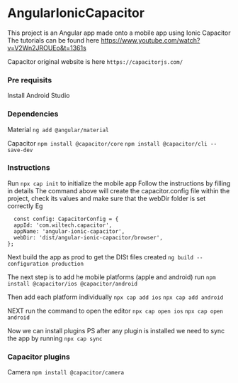 # AngularIonicCapacitor

This project is an Angular app made onto a mobile app using Ionic Capacitor
The tutorials can be found here https://www.youtube.com/watch?v=V2Wn2JROUEo&t=1361s


Capacitor original website is here `https://capacitorjs.com/`
### Pre requisits
Install Android Studio

### Dependencies
Material
`ng add @angular/material`

Capacitor
`npm install @capacitor/core`
`npm install @capacitor/cli --save-dev`


### Instructions
Run `npx cap init` to initialize the mobile app
Follow the instructions by filling in details
The command above will create the capacitor.config file within the project, check its values and make sure that the webDir folder is set correctly
Eg 
```
  const config: CapacitorConfig = {
  appId: 'com.wiltech.capacitor',
  appName: 'angular-ionic-capacitor',
  webDir: 'dist/angular-ionic-capacitor/browser',
};
```


Next build the app as prod to get the DISt files created 
`ng build --configuration production`

The next step is to add he mobile platforms (apple and android)
run 
`npm install @capacitor/ios @capacitor/android`

Then add each platform individually
`npx cap add ios`
`npx cap add android`

NEXT
run the command to open the editor
`npx cap open ios`
`npx cap open android`



Now we can install plugins
PS after any plugin is installed we need to sync the app by running `npx cap sync`

### Capacitor plugins
Camera
`npm install @capacitor/camera`
